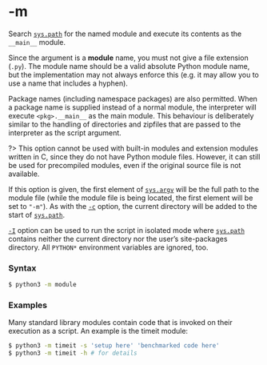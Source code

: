 # -m

Search [`sys.path`](/modules/sys/path.md) for the named module and execute its contents as the `__main__` module.

Since the argument is a **module** name, you must not give a file extension (`.py`). The module name should be a valid absolute Python module name, but the implementation may not always enforce this (e.g. it may allow you to use a name that includes a hyphen).

Package names (including namespace packages) are also permitted. When a package name is supplied instead of a normal module, the interpreter will execute `<pkg>.__main__` as the main module. This behaviour is deliberately similar to the handling of directories and zipfiles that are passed to the interpreter as the script argument.

?> This option cannot be used with built-in modules and extension modules written in C, since they do not have Python module files. However, it can still be used for precompiled modules, even if the original source file is not available.

If this option is given, the first element of [`sys.argv`](/modules/sys/argv.md) will be the full path to the module file (while the module file is being located, the first element will be set to `"-m"`). As with the [`-c`](/cli/Interface/-c.md) option, the current directory will be added to the start of [`sys.path`](/modules/sys/path.md).

[`-I`](/cli/Miscellaneous/I.md) option can be used to run the script in isolated mode where [`sys.path`](/modules/sys/path.md) contains neither the current directory nor the user’s site-packages directory. All `PYTHON*` environment variables are ignored, too.

### Syntax

```bash
$ python3 -m module
```

### Examples

Many standard library modules contain code that is invoked on their execution as a script. An example is the timeit module:

```bash
$ python3 -m timeit -s 'setup here' 'benchmarked code here'
$ python3 -m timeit -h # for details
```